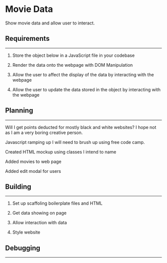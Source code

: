 # Movie Data

Show movie data and allow user to interact.

## Requirements

---

1. Store the object below in a JavaScript file in your codebase

2. Render the data onto the webpage with DOM Manipulation

3. Allow the user to affect the display of the data by interacting with the
   webpage

4. Allow the user to update the data stored in the object by interacting with
   the webpage

## Planning

---

Will I get points deducted for mostly black and white websites? I hope not as I
am a very boring creative person.

Javascript ramping up I will need to brush up using free code camp.

Created HTML mockup using classes I intend to name

Added movies to web page

Added edit modal for users

## Building

---

1. Set up scaffoling boilerplate files and HTML

2. Get data showing on page

3. Allow interaction with data

4. Style website

## Debugging

---
